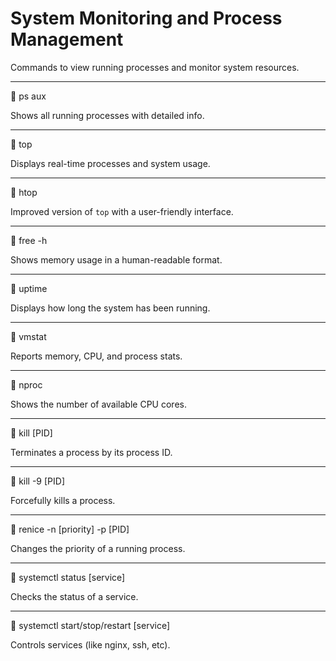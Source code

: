 # System Monitoring and Process Management

Commands to view running processes and monitor system resources.

---

🔹 ps aux

Shows all running processes with detailed info.

---

🔹 top

Displays real-time processes and system usage.

---

🔹 htop

Improved version of `top` with a user-friendly interface.

---

🔹 free -h

Shows memory usage in a human-readable format.

---

🔹 uptime

Displays how long the system has been running.

---

🔹 vmstat

Reports memory, CPU, and process stats.

---

🔹 nproc

Shows the number of available CPU cores.

---

🔹 kill [PID]

Terminates a process by its process ID.

---

🔹 kill -9 [PID]

Forcefully kills a process.

---

🔹 renice -n [priority] -p [PID]

Changes the priority of a running process.

---

🔹 systemctl status [service]

Checks the status of a service.

---

🔹 systemctl start/stop/restart [service]

Controls services (like nginx, ssh, etc).
